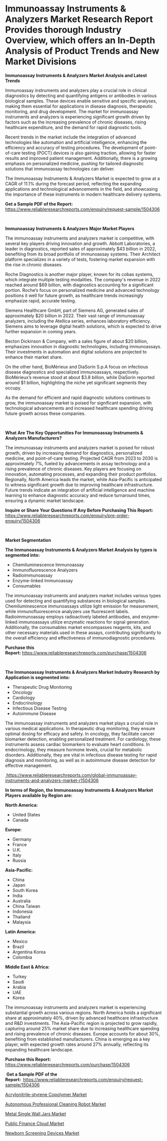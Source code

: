 <p><h1>Immunoassay Instruments & Analyzers Market Research Report Provides thorough Industry Overview, which offers an In-Depth Analysis of Product Trends and New Market Divisions</h1></p><p><strong>Immunoassay Instruments & Analyzers Market Analysis and Latest Trends</strong></p>
<p><p>Immunoassay instruments and analyzers play a crucial role in clinical diagnostics by detecting and quantifying antigens or antibodies in various biological samples. These devices enable sensitive and specific analyses, making them essential for applications in disease diagnosis, therapeutic monitoring, and drug development. The market for immunoassay instruments and analyzers is experiencing significant growth driven by factors such as the increasing prevalence of chronic diseases, rising healthcare expenditure, and the demand for rapid diagnostic tools.</p><p>Recent trends in the market include the integration of advanced technologies like automation and artificial intelligence, enhancing the efficiency and accuracy of testing procedures. The development of point-of-care testing (POCT) devices is also gaining traction, allowing for faster results and improved patient management. Additionally, there is a growing emphasis on personalized medicine, pushing for tailored diagnostic solutions that immunoassay technologies can deliver. </p><p>The Immunoassay Instruments & Analyzers Market is expected to grow at a CAGR of 11.1% during the forecast period, reflecting the expanding applications and technological advancements in the field, and showcasing the importance of these instruments in modern healthcare delivery systems.</p></p>
<p><strong>Get a Sample PDF of the Report:&nbsp;</strong> <a href="https://www.reliableresearchreports.com/enquiry/request-sample/1504306?utm_campaign=116&utm_medium=2&utm_source=Github&utm_content=ia&utm_term=08122024&utm_id=immunoassay-instruments-analyzers">https://www.reliableresearchreports.com/enquiry/request-sample/1504306</a></p>
<p>&nbsp;</p>
<p><strong>Immunoassay Instruments & Analyzers Major Market Players</strong></p>
<p><p>The immunoassay instruments and analyzers market is competitive, with several key players driving innovation and growth. Abbott Laboratories, a leader in diagnostics, reported sales of approximately $43 billion in 2022, benefiting from its broad portfolio of immunoassay systems. Their Architect platform specializes in a variety of tests, fostering market expansion with the rise in chronic diseases.</p><p>Roche Diagnostics is another major player, known for its cobas systems, which integrate multiple testing modalities. The company's revenue in 2022 reached around $69 billion, with diagnostics accounting for a significant portion. Roche’s focus on personalized medicine and advanced technology positions it well for future growth, as healthcare trends increasingly emphasize rapid, accurate testing.</p><p>Siemens Healthcare GmbH, part of Siemens AG, generated sales of approximately $20 billion in 2022. Their vast range of immunoassay analyzers, including the Atellica series, enhances laboratory efficiency. Siemens aims to leverage digital health solutions, which is expected to drive further expansion in coming years.</p><p>Becton Dickinson & Company, with a sales figure of about $20 billion, emphasizes innovation in diagnostic technologies, including immunoassays. Their investments in automation and digital solutions are projected to enhance their market share.</p><p>On the other hand, BioMérieux and DiaSorin S.p.A focus on infectious disease diagnostics and specialized immunoassays, respectively. BioMérieux’s revenue stood at about $3.8 billion, while DiaSorin reported around $1 billion, highlighting the niche yet significant segments they occupy.</p><p>As the demand for efficient and rapid diagnostic solutions continues to grow, the immunoassay market is poised for significant expansion, with technological advancements and increased healthcare spending driving future growth across these companies.</p></p>
<p>&nbsp;</p>
<p><strong>What Are The Key Opportunities For Immunoassay Instruments & Analyzers Manufacturers?</strong></p>
<p><p>The immunoassay instruments and analyzers market is poised for robust growth, driven by increasing demand for diagnostics, personalized medicine, and point-of-care testing. Projected CAGR from 2023 to 2030 is approximately 7%, fueled by advancements in assay technology and a rising prevalence of chronic diseases. Key players are focusing on innovation, automating processes, and expanding their product portfolios. Regionally, North America leads the market, while Asia-Pacific is anticipated to witness significant growth due to improving healthcare infrastructure. Future trends indicate an integration of artificial intelligence and machine learning to enhance diagnostic accuracy and reduce turnaround times, ensuring a dynamic market landscape.</p></p>
<p><strong>Inquire or Share Your Questions If Any Before Purchasing This Report:</strong> <a href="https://www.reliableresearchreports.com/enquiry/pre-order-enquiry/1504306?utm_campaign=116&utm_medium=2&utm_source=Github&utm_content=ia&utm_term=08122024&utm_id=immunoassay-instruments-analyzers">https://www.reliableresearchreports.com/enquiry/pre-order-enquiry/1504306</a></p>
<p>&nbsp;</p>
<p><strong>Market Segmentation</strong></p>
<p><strong>The Immunoassay Instruments & Analyzers Market Analysis by types is segmented into:</strong></p>
<p><ul><li>Chemiluminescence Immunoassay</li><li>Immunofluorescence Analyzers</li><li>Radioimmunoassay</li><li>Enzyme-linked Immunoassay</li><li>Consumables</li></ul></p>
<p><p>The immunoassay instruments and analyzers market includes various types used for detecting and quantifying substances in biological samples. Chemiluminescence immunoassays utilize light emission for measurement, while immunofluorescence analyzers use fluorescent labels. Radioimmunoassay employs radioactively labeled antibodies, and enzyme-linked immunoassays utilize enzymatic reactions for signal generation. Additionally, the consumables market encompasses reagents, kits, and other necessary materials used in these assays, contributing significantly to the overall efficiency and effectiveness of immunodiagnostic procedures.</p></p>
<p><strong>Purchase this Report:&nbsp;</strong><a href="https://www.reliableresearchreports.com/purchase/1504306?utm_campaign=116&utm_medium=2&utm_source=Github&utm_content=ia&utm_term=08122024&utm_id=immunoassay-instruments-analyzers">https://www.reliableresearchreports.com/purchase/1504306</a></p>
<p>&nbsp;</p>
<p><strong>The Immunoassay Instruments & Analyzers Market Industry Research by Application is segmented into:</strong></p>
<p><ul><li>Therapeutic Drug Monitoring</li><li>Oncology</li><li>Cardiology</li><li>Endocrinology</li><li>Infectious Disease Testing</li><li>Autoimmune Disease</li></ul></p>
<p><p>The immunoassay instruments and analyzers market plays a crucial role in various medical applications. In therapeutic drug monitoring, they ensure optimal dosing for efficacy and safety. In oncology, they facilitate cancer biomarker detection, enabling personalized treatment. For cardiology, these instruments assess cardiac biomarkers to evaluate heart conditions. In endocrinology, they measure hormone levels, crucial for metabolic disorders. Additionally, they are vital in infectious disease testing for rapid diagnosis and monitoring, as well as in autoimmune disease detection for effective management.</p></p>
<p><a href="https://www.reliableresearchreports.com/global-immunoassay-instruments-and-analyzers-market-r1504306?utm_campaign=116&utm_medium=2&utm_source=Github&utm_content=ia&utm_term=08122024&utm_id=immunoassay-instruments-analyzers">&nbsp;https://www.reliableresearchreports.com/global-immunoassay-instruments-and-analyzers-market-r1504306</a></p>
<p><strong>In terms of Region, the Immunoassay Instruments & Analyzers Market Players available by Region are:</strong></p>
<p>
    <p> <strong> North America: </strong>
        <ul>
            <li>United States</li>
            <li>Canada</li>
        </ul>
        </p> 
    <p> <strong> Europe: </strong>
        <ul>
            <li>Germany</li>
            <li>France</li>
            <li>U.K.</li>
            <li>Italy</li>
            <li>Russia</li>
        </ul>
        </p> 
    <p> <strong> Asia-Pacific: </strong>
        <ul>
            <li>China</li>
            <li>Japan</li>
            <li>South Korea</li>
            <li>India</li>
            <li>Australia</li>
            <li>China Taiwan</li>
            <li>Indonesia</li>
            <li>Thailand</li>
            <li>Malaysia</li>
        </ul>
        </p> 
    <p> <strong> Latin America: </strong>
        <ul>
            <li>Mexico</li>
            <li>Brazil</li>
            <li>Argentina Korea</li>
            <li>Colombia</li>
        </ul>
        </p> 
    <p> <strong> Middle East & Africa: </strong>
        <ul>
            <li>Turkey</li>
            <li>Saudi</li>
            <li>Arabia</li>
            <li>UAE</li>
            <li>Korea</li>
        </ul>
    </p>
    </p>
<p><p>The immunoassay instruments and analyzers market is experiencing substantial growth across various regions. North America holds a significant share at approximately 40%, driven by advanced healthcare infrastructure and R&D investments. The Asia-Pacific region is projected to grow rapidly, capturing around 25% market share due to increasing healthcare spending and rising prevalence of chronic diseases. Europe accounts for about 30%, benefiting from established manufacturers. China is emerging as a key player, with expected growth rates around 27% annually, reflecting its expanding healthcare landscape.</p></p>
<p><strong>Purchase this Report: </strong><a href="https://www.reliableresearchreports.com/purchase/1504306?utm_campaign=116&utm_medium=2&utm_source=Github&utm_content=ia&utm_term=08122024&utm_id=immunoassay-instruments-analyzers">https://www.reliableresearchreports.com/purchase/1504306</a></p>
<p>&nbsp;<strong>Get a Sample PDF of the Report:&nbsp;&nbsp;</strong><a href="https://www.reliableresearchreports.com/enquiry/request-sample/1504306?utm_campaign=116&utm_medium=2&utm_source=Github&utm_content=ia&utm_term=08122024&utm_id=immunoassay-instruments-analyzers">https://www.reliableresearchreports.com/enquiry/request-sample/1504306</a></p>
<p><strong></strong></p>
<p><p><a href="https://github.com/flnordan65e0/Market-Research-Report-List-1/blob/main/acrylonitrile-styrene-copolymer-market.md?utm_campaign=116&utm_medium=2&utm_source=Github&utm_content=ia&utm_term=08122024&utm_id=immunoassay-instruments-analyzers">Acrylonitrile-styrene Copolymer Market</a></p><p><a href="https://www.linkedin.com/pulse/size-estimationof-autonomous-professional-cleaning-robot-market-gbayf?utm_campaign=116&utm_medium=2&utm_source=Github&utm_content=ia&utm_term=08122024&utm_id=immunoassay-instruments-analyzers">Autonomous Professional Cleaning Robot Market</a></p><p><a href="https://www.linkedin.com/pulse/metal-single-wall-jars-market-scopegrowingat-cagr-of76-v1sye?utm_campaign=116&utm_medium=2&utm_source=Github&utm_content=ia&utm_term=08122024&utm_id=immunoassay-instruments-analyzers">Metal Single Wall Jars Market</a></p><p><a href="https://www.linkedin.com/pulse/current-state-public-finance-cloud-market-size-trends-projected-ybmof?utm_campaign=116&utm_medium=2&utm_source=Github&utm_content=ia&utm_term=08122024&utm_id=immunoassay-instruments-analyzers">Public Finance Cloud Market</a></p><p><a href="https://github.com/lindaopodray/Market-Research-Report-List-1/blob/main/newborn-screening-devices-market.md?utm_campaign=116&utm_medium=2&utm_source=Github&utm_content=ia&utm_term=08122024&utm_id=immunoassay-instruments-analyzers">Newborn Screening Devices Market</a></p></p>